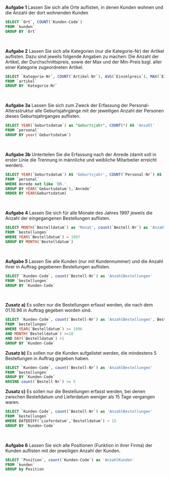 **Aufgabe 1** Lassen Sie sich alle Orte auflisten, in denen Kunden wohnen und die Anzahl der
dort wohnenden Kunden

```sql
SELECT `Ort`, COUNT(`Kunden-Code`) 
FROM `kunden` 
GROUP BY `Ort`
```
<br>

**Aufgabe 2** Lassen Sie sich alle Kategorien (nur die Kategorie-Nr) der Artikel auflisten. Dazu
sind jeweils folgende Angaben zu machen: Die Anzahl der Artikel, der
Durchschnittspreis, sowie der Max und der Min-Preis bzgl. aller einer Kategorie
zugeordneten Artikel.

```sql
SELECT `Kategorie-Nr`, COUNT(`Artikel-Nr`), AVG(`Einzelpreis`), MAX(`Einzelpreis`), MIN(`Einzelpreis`) 
FROM `artikel` 
GROUP BY `Kategorie-Nr`
```
<br>

**Aufgabe 3a** Lassen Sie sich zum Zweck der Erfassung der Personal-Altersstruktur alle
Geburtsjahrgänge mit der jeweiligen Anzahl der Personen dieses Geburtsjahrganges
auflisten.

```sql
SELECT YEAR(`Geburtsdatum`) as "Geburtsjahr", COUNT(*) AS 'Anzahl' 
FROM `personal` 
GROUP BY year(`Geburtsdatum`)
```
<br>

**Aufgabe 3b** Unterteilen Sie die Erfassung nach der Anrede (damit soll in erster Linie die
Trennung in männliche und weibliche Mitarbeiter erreicht werden).

```sql
SELECT YEAR(`Geburtsdatum`) AS 'Geburtsjahr', COUNT(`Personal-Nr`) AS 'Anzahl',`Anrede`
FROM `personal`
WHERE Anrede not like 'DR.'
GROUP BY YEAR(`Geburtsdatum`),`Anrede`
ORDER BY YEAR(Geburtsdatum)
```
<br>

**Aufgabe 4** Lassen Sie sich für alle Monate des Jahres 1997 jeweils die Anzahl der
eingegangenen Bestellungen auflisten.

```sql
SELECT MONTH(`Bestelldatum`) as 'Monat', count(`Bestell-Nr`) as 'AnzahlBestellungen'
FROM `bestellungen`
WHERE YEAR(`Bestelldatum`) = 1997
GROUP BY MONTH(`Bestelldatum`)
```
<br>

**Aufgabe 5** Lassen Sie alle Kunden (nur mit Kundennummer) und die Anzahl ihrer in Auftrag
gegebenen Bestellungen auflisten.

```sql
SELECT `Kunden-Code`, count(`Bestell-Nr`) as 'AnzahlBestellungen' 
FROM `bestellungen`
GROUP BY `Kunden-Code`
```
<br>

**Zusatz  a)** Es sollen nur die Bestellungen erfasst werden, die nach dem 01.10.96 in Auftrag
gegeben worden sind.

```sql
SELECT `Kunden-Code`, count(`Bestell-Nr`) as 'AnzahlBestellungen', Bestelldatum
FROM `bestellungen`
WHERE YEAR(`Bestelldatum`) >= 1996 
AND MONTH(`Bestelldatum`) >=10
AND DAY(`Bestelldatum`) >1
GROUP BY `Kunden-Code`
```

**Zusatz b)** Es sollen nur die Kunden aufgelistet werden, die mindestens 5 Bestellungen in
Auftrag gegeben haben.

```sql
SELECT `Kunden-Code`, count(`Bestell-Nr`) as 'AnzahlBestellungen' 
FROM `bestellungen`
GROUP BY `Kunden-Code`
HAVING count(`Bestell-Nr`) >= 5
```

**Zusatz c)** Es sollen nur die Bestellungen erfasst werden, bei denen zwischen Bestelldatum
und Lieferdatum weniger als 15 Tage vergangen waren.

```sql
SELECT `Kunden-Code`, count(`Bestell-Nr`) as 'AnzahlBestellungen'
FROM `bestellungen`
WHERE DATEDIFF(`Lieferdatum`,`Bestelldatum`) < 15
GROUP BY `Kunden-Code`
```
<br>

**Aufgabe 6** Lassen Sie sich alle Positionen (Funktion in ihrer Firma) der Kunden auflisten mit
der jeweiligen Anzahl der Kunden.

```sql
SELECT `Position`, count(`Kunden-Code`) as 'AnzahlKunden'
FROM `kunden`
GROUP by Position
```